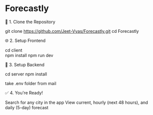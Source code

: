 # Forecastly

📁 1. Clone the Repository

git clone https://github.com/Jeet-Vyas/Forecastly.git
cd Forecastly

🌐 2. Setup Frontend

cd client     
npm install
npm run dev

🔧 3. Setup Backend

cd server
npm install

take .env folder from mail

✅ 4. You're Ready!

Search for any city in the app
View current, hourly (next 48 hours), and daily (5-day) forecast